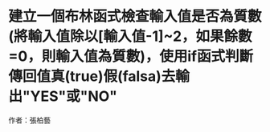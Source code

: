 # 建立一個布林函式檢查輸入值是否為質數(將輸入值除以[輸入值-1]~2，如果餘數=0，則輸入值為質數)，使用if函式判斷傳回值真(true)假(falsa)去輸出"YES"或"NO"
作者：張柏藝
